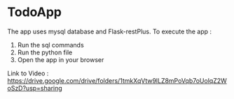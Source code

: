 # TodoApp
The app uses mysql database and Flask-restPlus.
To execute the app :
  1. Run the sql commands
  2. Run the python file
  3. Open the app in your browser

Link to Video : https://drive.google.com/drive/folders/1tmkXqVtw9lLZ8mPoVqb7oUolqZ2WoSzD?usp=sharing
